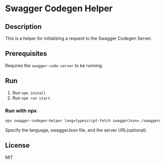# Swagger Codegen Helper

## Description

This is a helper for initializing a request to the Swagger Codegen Server.

## Prerequisites

Requires the `swagger-code-server` to be running.

## Run

1. Run `npm install`
2. Run `npm run start`

### Run with npx

```bash
npx swagger-codegen-helper lang=typescript-fetch swaggerJson=./swaggerApi.json server=http://localhost:8787/generate-code
```

Specify the language, swaggerJson file, and the server URL(optional).

## License

MIT
